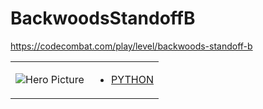 # BackwoodsStandoffB 

https://codecombat.com/play/level/backwoods-standoff-b
<table>
<tr>
<td>

![Hero Picture](hero.png?raw=true "Hero Picture")

</td>
<td>
<ul>
<li>

[PYTHON](BackwoodsStandoffB.py)

</li>
</td>
</tr>
<table>